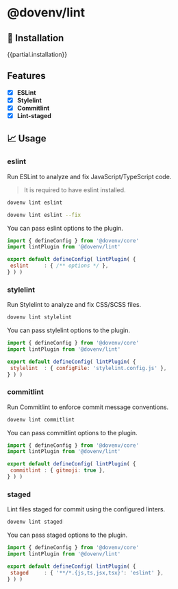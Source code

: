 # @dovenv/lint

## 🔑 Installation

{{partial.installation}}

## Features

- [x] **ESLint**
- [x] **Stylelint**
- [x] **Commitlint**
- [x] **Lint-staged**

## 📈 Usage

### eslint

Run ESLint to analyze and fix JavaScript/TypeScript code.

> It is required to have eslint installed.

```bash
dovenv lint eslint
```

```bash
dovenv lint eslint --fix
```

You can pass eslint options to the plugin.

```js twoslash
import { defineConfig } from '@dovenv/core'
import lintPlugin from '@dovenv/lint'

export default defineConfig( lintPlugin( {
 eslint     : { /** options */ },
} ) )
```

### stylelint

Run Stylelint to analyze and fix CSS/SCSS files.

```bash
dovenv lint stylelint
```

You can pass stylelint options to the plugin.

```js twoslash
import { defineConfig } from '@dovenv/core'
import lintPlugin from '@dovenv/lint'

export default defineConfig( lintPlugin( {
 stylelint  : { configFile: 'stylelint.config.js' },
} ) )
```

### commitlint

Run Commitlint to enforce commit message conventions.

```bash
dovenv lint commitlint
```

You can pass commitlint options to the plugin.

```js twoslash
import { defineConfig } from '@dovenv/core'
import lintPlugin from '@dovenv/lint'

export default defineConfig( lintPlugin( {
 commitlint : { gitmoji: true },
} ) )
```

### staged

Lint files staged for commit using the configured linters.

```bash
dovenv lint staged
```

You can pass staged options to the plugin.

```js twoslash
import { defineConfig } from '@dovenv/core'
import lintPlugin from '@dovenv/lint'

export default defineConfig( lintPlugin( {
 staged     : { '**/*.{js,ts,jsx,tsx}': 'eslint' },
} ) )
```
